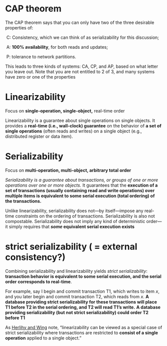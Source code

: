 # CAP theorem

The CAP theorem says that you can only have two of the three desirable properties of: 

​		C: Consistency, which we can think of as serializability for this discussion; 

​		A: **100% availability**, for both reads and updates; 

​		P: tolerance to network partitions. 

This leads to three kinds of systems: CA, CP, and AP, based on what letter you leave out. Note that you are not entitled to 2 of 3, and many systems have zero or one of the properties

# Linearizability 

Focus on **single-operation, single-object,** real-time order

Linearizability is a guarantee about single operations on single objects. It provides a **real-time (i.e., wall-clock) guarantee** on the behavior of **a set of single operations** (often reads and writes) on a single object (e.g., distributed register or data item).

# Serializability

Focus on **multi-operation, multi-object, arbitrary total order**

*Serializability is a guarantee about transactions, or groups of one or more operations over one or more objects.* It guarantees that the **execution of a set of transactions (usually containing read and write operations) over multiple items is equivalent to some serial execution (total ordering) of the transactions.**

Unlike linearizability, serializability does not—by itself—impose any real-time constraints on the ordering of transactions. Serializability is also not compostable. Serializability does not imply any kind of deterministic order—it simply requires that ***some* equivalent serial execution exists**

# strict serializability ( = external consistency?)

Combining serializability and linearizability yields *strict serializability*: **transaction behavior is equivalent to some serial execution, and the serial order corresponds to real-time**. 

For example, say I begin and commit transaction T1, which writes to item *x*, and you later begin and commit transaction T2, which reads from *x*. **A database providing strict serializability for these transactions will place T1 before T2 in the serial ordering, and T2 will read T1’s write.** **A database providing serializability (but not strict serializability) could order T2 before T1**

As [Herlihy and Wing](http://cs.brown.edu/~mph/HerlihyW90/p463-herlihy.pdf) note, “linearizability can be viewed as a special case of strict serializability where transactions are restricted to **consist of a single operation** applied to a single object.”









